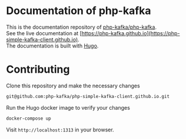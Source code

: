 # Documentation of php-kafka
This is the documentation repository of [php-kafka/php-kafka](https://github.com/php-kafka/php-simple-kafka-client).  
See the live documentation at [https://php-kafka.github.io](https://php-simple-kafka-client.github.io).  
The documentation is built with [Hugo](https://gohugo.io/documentation/).


# Contributing
 Clone this repository and make the necessary changes
```bash
git@github.com:php-kafka/php-simple-kafka-client.github.io.git
```
Run the Hugo docker image to verify your changes
```bash
docker-compose up 
```
Visit `http://localhost:1313` in your browser.
